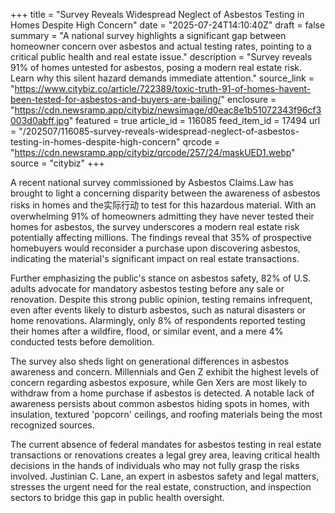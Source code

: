 +++
title = "Survey Reveals Widespread Neglect of Asbestos Testing in Homes Despite High Concern"
date = "2025-07-24T14:10:40Z"
draft = false
summary = "A national survey highlights a significant gap between homeowner concern over asbestos and actual testing rates, pointing to a critical public health and real estate issue."
description = "Survey reveals 91% of homes untested for asbestos, posing a modern real estate risk. Learn why this silent hazard demands immediate attention."
source_link = "https://www.citybiz.co/article/722389/toxic-truth-91-of-homes-havent-been-tested-for-asbestos-and-buyers-are-bailing/"
enclosure = "https://cdn.newsramp.app/citybiz/newsimage/d0eac8e1b51072343f96cf3003d0abff.jpg"
featured = true
article_id = 116085
feed_item_id = 17494
url = "/202507/116085-survey-reveals-widespread-neglect-of-asbestos-testing-in-homes-despite-high-concern"
qrcode = "https://cdn.newsramp.app/citybiz/qrcode/257/24/maskUED1.webp"
source = "citybiz"
+++

<p>A recent national survey commissioned by Asbestos Claims.Law has brought to light a concerning disparity between the awareness of asbestos risks in homes and the实际行动 to test for this hazardous material. With an overwhelming 91% of homeowners admitting they have never tested their homes for asbestos, the survey underscores a modern real estate risk potentially affecting millions. The findings reveal that 35% of prospective homebuyers would reconsider a purchase upon discovering asbestos, indicating the material's significant impact on real estate transactions.</p><p>Further emphasizing the public's stance on asbestos safety, 82% of U.S. adults advocate for mandatory asbestos testing before any sale or renovation. Despite this strong public opinion, testing remains infrequent, even after events likely to disturb asbestos, such as natural disasters or home renovations. Alarmingly, only 8% of respondents reported testing their homes after a wildfire, flood, or similar event, and a mere 4% conducted tests before demolition.</p><p>The survey also sheds light on generational differences in asbestos awareness and concern. Millennials and Gen Z exhibit the highest levels of concern regarding asbestos exposure, while Gen Xers are most likely to withdraw from a home purchase if asbestos is detected. A notable lack of awareness persists about common asbestos hiding spots in homes, with insulation, textured 'popcorn' ceilings, and roofing materials being the most recognized sources.</p><p>The current absence of federal mandates for asbestos testing in real estate transactions or renovations creates a legal grey area, leaving critical health decisions in the hands of individuals who may not fully grasp the risks involved. Justinian C. Lane, an expert in asbestos safety and legal matters, stresses the urgent need for the real estate, construction, and inspection sectors to bridge this gap in public health oversight.</p>